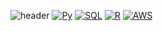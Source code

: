 
<!--
**lhy-tech/lhy-tech** is a ✨ _special_ ✨ repository because its `README.md` (this file) appears on your GitHub profile.

Here are some ideas to get you started:

- 🔭 I’m currently working on ...
- 🌱 I’m currently learning ...
- 👯 I’m looking to collaborate on ...
- 🤔 I’m looking for help with ...
- 💬 Ask me about ...
- 📫 How to reach me: ...
- 😄 Pronouns: ...
- ⚡ Fun fact: ...
-->

![header](https://capsule-render.vercel.app/api?type=Waving&color=auto&height=200&section=header&text=Hy's%20Data%20Space🎨&fontSize=50&fontColor=d6ace6)
[![Py](https://img.shields.io/badge/Python-F7DF1E?style=flat-square&logo=Python&logoColor=black)](github.com/lhy-tech)
[![SQL](https://img.shields.io/badge/SQL-F7DF1E?style=flat-square&logo=MySQL&logoColor=black)](github.com/lhy-tech)
[![R](https://img.shields.io/badge/R-F7DF1E?style=flat-square&logo=R&logoColor=black)](github.com/lhy-tech)
[![AWS](https://img.shields.io/badge/AWS-F7DF1E?style=flat-square&logo=AWS&logoColor=black)](github.com/lhy-tech)



